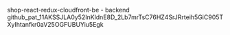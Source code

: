 shop-react-redux-cloudfront-be - backend
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